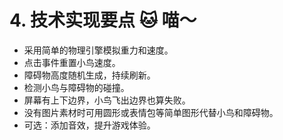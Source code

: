 # 4. 技术实现要点 🐱 喵～
- 采用简单的物理引擎模拟重力和速度。
- 点击事件重置小鸟速度。
- 障碍物高度随机生成，持续刷新。
- 检测小鸟与障碍物的碰撞。
- 屏幕有上下边界，小鸟飞出边界也算失败。
- 没有图片素材时可用圆形或表情包等简单图形代替小鸟和障碍物。
- 可选：添加音效，提升游戏体验。
